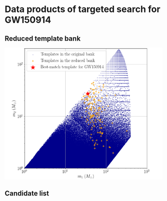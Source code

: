 # Data products of targeted search for GW150914

## Reduced template bank
<img src="reduced_bank_together-pngform_GW150914_new.png" alt="This is me" width="600"/>

## Candidate list